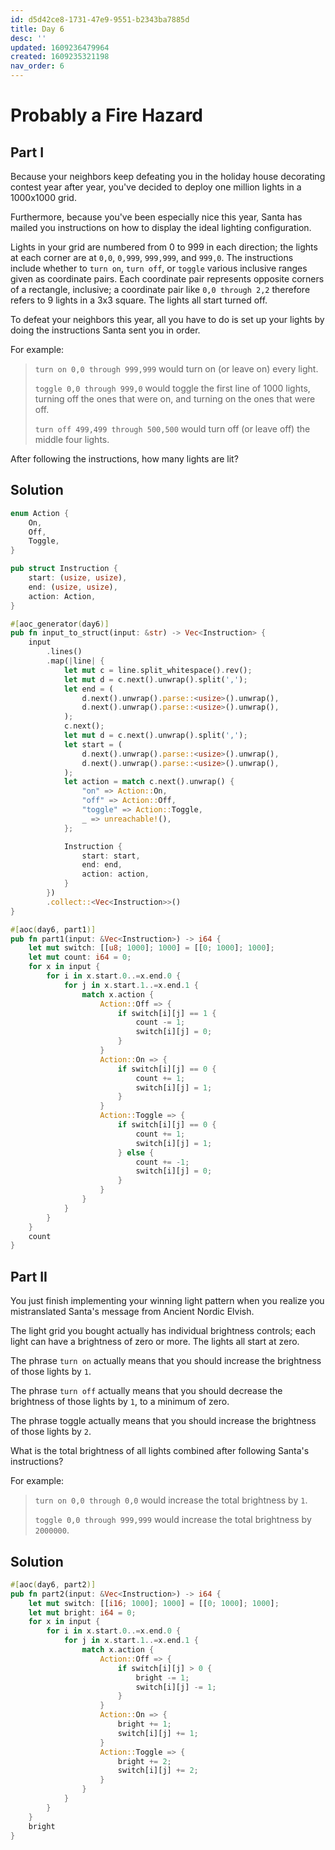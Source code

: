 ```yaml
---
id: d5d42ce8-1731-47e9-9551-b2343ba7885d
title: Day 6
desc: ''
updated: 1609236479964
created: 1609235321198
nav_order: 6
---
```


# Probably a Fire Hazard

## Part I

Because your neighbors keep defeating you in the holiday house decorating contest year after year, you've decided to deploy one million lights in a 1000x1000 grid.

Furthermore, because you've been especially nice this year, Santa has mailed you instructions on how to display the ideal lighting configuration.

Lights in your grid are numbered from 0 to 999 in each direction; the lights at each corner are at `0,0`, `0,999`, `999,999`, and `999,0`. The instructions include whether to `turn on`, `turn off`, or `toggle` various inclusive ranges given as coordinate pairs. Each coordinate pair represents opposite corners of a rectangle, inclusive; a coordinate pair like `0,0 through 2,2` therefore refers to 9 lights in a 3x3 square. The lights all start turned off.

To defeat your neighbors this year, all you have to do is set up your lights by doing the instructions Santa sent you in order.

For example:

> `turn on 0,0 through 999,999` would turn on (or leave on) every light.
>
> `toggle 0,0 through 999,0` would toggle the first line of 1000 lights, turning off the ones that were on, and turning on the ones that were off.
>
> `turn off 499,499 through 500,500` would turn off (or leave off) the middle four lights.

After following the instructions, how many lights are lit?

## Solution


```rust
enum Action {
    On,
    Off,
    Toggle,
}

pub struct Instruction {
    start: (usize, usize),
    end: (usize, usize),
    action: Action,
}

#[aoc_generator(day6)]
pub fn input_to_struct(input: &str) -> Vec<Instruction> {
    input
        .lines()
        .map(|line| {
            let mut c = line.split_whitespace().rev();
            let mut d = c.next().unwrap().split(',');
            let end = (
                d.next().unwrap().parse::<usize>().unwrap(),
                d.next().unwrap().parse::<usize>().unwrap(),
            );
            c.next();
            let mut d = c.next().unwrap().split(',');
            let start = (
                d.next().unwrap().parse::<usize>().unwrap(),
                d.next().unwrap().parse::<usize>().unwrap(),
            );
            let action = match c.next().unwrap() {
                "on" => Action::On,
                "off" => Action::Off,
                "toggle" => Action::Toggle,
                _ => unreachable!(),
            };

            Instruction {
                start: start,
                end: end,
                action: action,
            }
        })
        .collect::<Vec<Instruction>>()
}

#[aoc(day6, part1)]
pub fn part1(input: &Vec<Instruction>) -> i64 {
    let mut switch: [[u8; 1000]; 1000] = [[0; 1000]; 1000];
    let mut count: i64 = 0;
    for x in input {
        for i in x.start.0..=x.end.0 {
            for j in x.start.1..=x.end.1 {
                match x.action {
                    Action::Off => {
                        if switch[i][j] == 1 {
                            count -= 1;
                            switch[i][j] = 0;
                        }
                    }
                    Action::On => {
                        if switch[i][j] == 0 {
                            count += 1;
                            switch[i][j] = 1;
                        }
                    }
                    Action::Toggle => {
                        if switch[i][j] == 0 {
                            count += 1;
                            switch[i][j] = 1;
                        } else {
                            count += -1;
                            switch[i][j] = 0;
                        }
                    }
                }
            }
        }
    }
    count
}
```

## Part II


You just finish implementing your winning light pattern when you realize you mistranslated Santa's message from Ancient Nordic Elvish.

The light grid you bought actually has individual brightness controls; each light can have a brightness of zero or more. The lights all start at zero.

The phrase `turn on` actually means that you should increase the brightness of those lights by `1`.

The phrase `turn off` actually means that you should decrease the brightness of those lights by `1`, to a minimum of zero.

The phrase toggle actually means that you should increase the brightness of those lights by `2`.

What is the total brightness of all lights combined after following Santa's instructions?

For example:

> `turn on 0,0 through 0,0` would increase the total brightness by `1`.
>
> `toggle 0,0 through 999,999` would increase the total brightness by `2000000`.

## Solution

```rust
#[aoc(day6, part2)]
pub fn part2(input: &Vec<Instruction>) -> i64 {
    let mut switch: [[i16; 1000]; 1000] = [[0; 1000]; 1000];
    let mut bright: i64 = 0;
    for x in input {
        for i in x.start.0..=x.end.0 {
            for j in x.start.1..=x.end.1 {
                match x.action {
                    Action::Off => {
                        if switch[i][j] > 0 {
                            bright -= 1;
                            switch[i][j] -= 1;
                        }
                    }
                    Action::On => {
                        bright += 1;
                        switch[i][j] += 1;
                    }
                    Action::Toggle => {
                        bright += 2;
                        switch[i][j] += 2;
                    }
                }
            }
        }
    }
    bright
}
```
